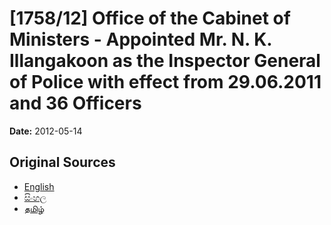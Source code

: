# [1758/12] Office of the Cabinet of Ministers - Appointed Mr. N. K. Illangakoon as the Inspector General of Police with effect from 29.06.2011 and 36 Officers

**Date:** 2012-05-14

## Original Sources

- [English](https://documents.gov.lk/view/extra-gazettes/2012/5/1758-12_E.pdf)
- [සිංහල](https://documents.gov.lk/view/extra-gazettes/2012/5/1758-12_S.pdf)
- [தமிழ்](https://documents.gov.lk/view/extra-gazettes/2012/5/1758-12_T.pdf)
